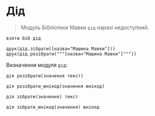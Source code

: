 # Дід

> Модуль <subject>Бібліотеки Мавки</subject> `дід` наразі недоступний.

```мавка
взяти біб дід

друк(дід.зібрати([назва="Машина Мавки"]))
друк(дід.розібрати("""[назва="Машина Мавки"]"""))
```

Визначення модуля `дід`:

```мавка
дія розібрати(значення текст)
```

```мавка
дія розібрати_юнікод(значення юнікод)
```

```мавка
дія зібрати(значення) текст
```

```мавка
дія зібрати_юнікод(значення) юнікод
```